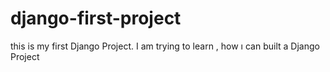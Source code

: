 # django-first-project
this is my first Django Project. I am trying to learn , how ı can built a Django Project
